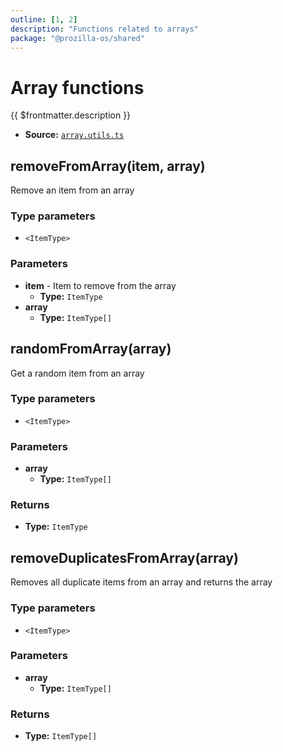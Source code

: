 ```yaml
---
outline: [1, 2]
description: "Functions related to arrays"
package: "@prozilla-os/shared"
---
```


# Array functions

{{ $frontmatter.description }}

- **Source:** [`array.utils.ts`](https://github.com/prozilla-os/ProzillaOS/blob/main/packages/shared/src/features/_utils/array.utils.ts)

## removeFromArray(item, array)

Remove an item from an array

### Type parameters

- `<ItemType>`

### Parameters

- **item** - Item to remove from the array
  - **Type:** `ItemType`
- **array**
  - **Type:** `ItemType[]`

## randomFromArray(array)

Get a random item from an array

### Type parameters

- `<ItemType>`

### Parameters

- **array**
  - **Type:** `ItemType[]`

### Returns

- **Type:** `ItemType`

## removeDuplicatesFromArray(array)

Removes all duplicate items from an array and returns the array

### Type parameters

- `<ItemType>`

### Parameters

- **array**
  - **Type:** `ItemType[]`

### Returns

- **Type:** `ItemType[]`
